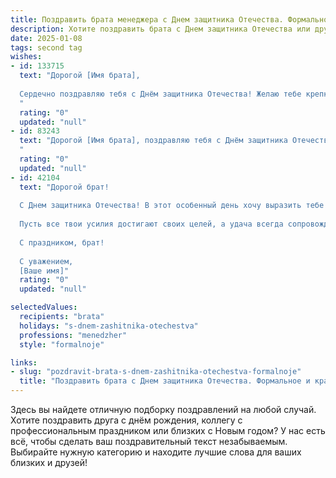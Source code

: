```yaml
---
title: Поздравить брата менеджера с Днем защитника Отечества. Формальное и красивое
description: Хотите поздравить брата с Днем защитника Отечества или другим праздником? Наш ИИ создаст незабываемое поздравление, а вы обязательно выделитесь среди других.  
date: 2025-01-08
tags: second tag
wishes:
- id: 133715
  text: "Дорогой [Имя брата],
  
  Сердечно поздравляю тебя с Днём защитника Отечества! Желаю тебе крепкого здоровья, успехов в твоей непростой, но важной работе менеджера, благополучия и всего самого наилучшего. Пусть твоя жизнь будет наполнена радостью, счастьем и уверенностью в завтрашнем дне.  Будь сильным и мужественным,  гордостью для нашей семьи.
  "
  rating: "0"
  updated: "null"
- id: 83243
  text: "Дорогой [Имя брата], поздравляю тебя с Днём защитника Отечества!  Желаю тебе крепкого здоровья, успехов в твоей профессиональной деятельности менеджера, благополучия и  всего самого наилучшего. Пусть каждый день будет наполнен радостью и уверенностью в завтрашнем дне. С праздником!
  "
  rating: "0"
  updated: "null"
- id: 42104
  text: "Дорогой брат!
  
  С Днем защитника Отечества! В этот особенный день хочу выразить тебе искреннюю благодарность и уважение за твою преданность и труд, который ты вкладываешь в свою профессию. Как менеджер, ты являешься настоящим примером для подражания, проявляя лидерские качества и ответственность в каждом начинании.
  
  Пусть все твои усилия достигают своих целей, а удача всегда сопровождает на пути к новым вершинам. Желаю здоровья, вдохновения и карьерного роста! Ты — опора для своей семьи и надежда для друзей.
  
  С праздником, брат!
  
  С уважением,
  [Ваше имя]"
  rating: "0"
  updated: "null"

selectedValues:
  recipients: "brata"
  holidays: "s-dnem-zashitnika-otechestva"
  professions: "menedzher"
  style: "formalnoje"

links:
- slug: "pozdravit-brata-s-dnem-zashitnika-otechestva-formalnoje"
  title: "Поздравить брата с Днем защитника Отечества. Формальное и красивое"
---
```


Здесь вы найдете отличную подборку поздравлений на любой случай.
Хотите поздравить друга с днём рождения, коллегу с профессиональным праздником или близких с Новым годом? У нас есть всё, чтобы сделать ваш поздравительный текст незабываемым. Выбирайте нужную категорию и находите лучшие слова для ваших близких и друзей!
